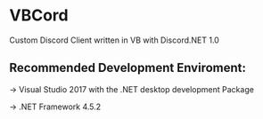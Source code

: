 # VBCord
Custom Discord Client written in VB with Discord.NET 1.0

## Recommended Development Enviroment:
-> Visual Studio 2017 with the .NET desktop development Package

-> .NET Framework 4.5.2